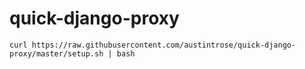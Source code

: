# quick-django-proxy
`curl https://raw.githubusercontent.com/austintrose/quick-django-proxy/master/setup.sh | bash`
